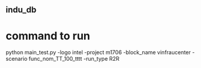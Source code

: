 ## indu_db

# command to run
python main_test.py -logo intel  -project m1706 -block_name  vinfraucenter -scenario func_nom_TT_100_tttt -run_type  R2R